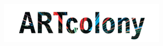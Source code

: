 <img src="https://raw.githubusercontent.com/hubertskl/ARTcolony/julia/Graphics/Graphics_dark/ARTcolony_label4_dark.png"
     alt="logo"
     style="float: left; margin-right: 10px;" />

